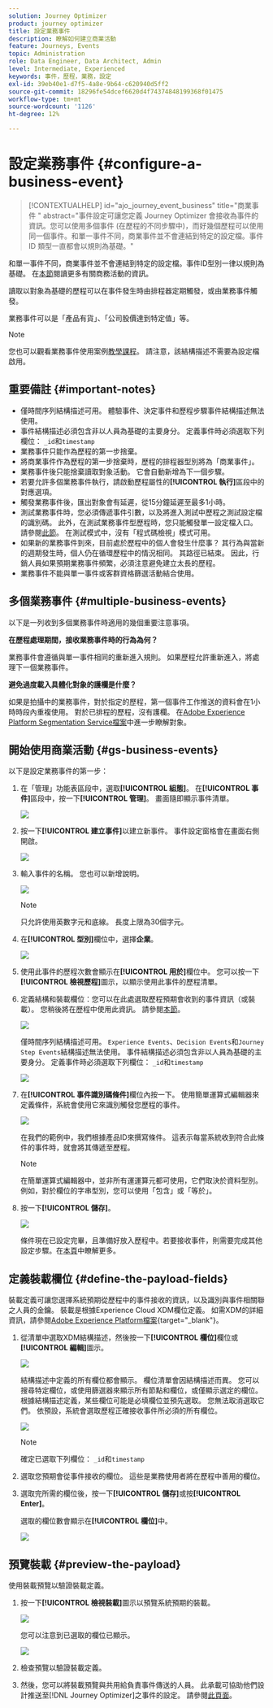 ```yaml
---
solution: Journey Optimizer
product: journey optimizer
title: 設定業務事件
description: 瞭解如何建立商業活動
feature: Journeys, Events
topic: Administration
role: Data Engineer, Data Architect, Admin
level: Intermediate, Experienced
keywords: 事件，歷程，業務，設定
exl-id: 39eb40e1-d7f5-4a8e-9b64-c620940d5ff2
source-git-commit: 18296fe54dcef6620d4f74374848199368f01475
workflow-type: tm+mt
source-wordcount: '1126'
ht-degree: 12%

---
```


# 設定業務事件 {#configure-a-business-event}

>[!CONTEXTUALHELP]
>id="ajo_journey_event_business"
>title="商業事件 "
>abstract="事件設定可讓您定義 Journey Optimizer 會接收為事件的資訊。您可以使用多個事件 (在歷程的不同步驟中)，而好幾個歷程可以使用同一個事件。和單一事件不同，商業事件並不會連結到特定的設定檔。事件 ID 類型一直都會以規則為基礎。"

和單一事件不同，商業事件並不會連結到特定的設定檔。事件ID型別一律以規則為基礎。 在[本節](../event/about-events.md)閱讀更多有關商務活動的資訊。

讀取以對象為基礎的歷程可以在事件發生時由排程器定期觸發，或由業務事件觸發。

業務事件可以是「產品有貨」、「公司股價達到特定值」等。

>[!NOTE]
>
>您也可以觀看業務事件使用案例[教學課程](https://experienceleague.adobe.com/docs/journey-optimizer-learn/tutorials/create-journeys/use-case-business-event.html)。 請注意，該結構描述不需要為設定檔啟用。

## 重要備註 {#important-notes}

* 僅時間序列結構描述可用。 體驗事件、決定事件和歷程步驟事件結構描述無法使用。
* 事件結構描述必須包含非以人員為基礎的主要身分。 定義事件時必須選取下列欄位： `_id`和`timestamp`
* 業務事件只能作為歷程的第一步捨棄。
* 將商業事件作為歷程的第一步捨棄時，歷程的排程器型別將為「商業事件」。
* 業務事件後只能捨棄讀取對象活動。 它會自動新增為下一個步驟。
* 若要允許多個業務事件執行，請啟動歷程屬性的&#x200B;**[!UICONTROL 執行]**&#x200B;區段中的對應選項。
* 觸發業務事件後，匯出對象會有延遲，從15分鐘延遲至最多1小時。
* 測試業務事件時，您必須傳遞事件引數，以及將進入測試中歷程之測試設定檔的識別碼。 此外，在測試業務事件型歷程時，您只能觸發單一設定檔入口。 請參閱[此節](../building-journeys/testing-the-journey.md#test-business)。 在測試模式中，沒有「程式碼檢視」模式可用。
* 如果新的業務事件到來，目前處於歷程中的個人會發生什麼事？ 其行為與當新的週期發生時，個人仍在循環歷程中的情況相同。 其路徑已結束。 因此，行銷人員如果預期業務事件頻繁，必須注意避免建立太長的歷程。
* 業務事件不能與單一事件或客群資格篩選活動結合使用。

## 多個業務事件 {#multiple-business-events}

以下是一列收到多個業務事件時適用的幾個重要注意事項。

**在歷程處理期間，接收業務事件時的行為為何？**

業務事件會遵循與單一事件相同的重新進入規則。 如果歷程允許重新進入，將處理下一個業務事件。

**避免過度載入具體化對象的護欄是什麼？**

如果是拍攝中的業務事件，對於指定的歷程，第一個事件工作推送的資料會在1小時時段內重複使用。 對於已排程的歷程，沒有護欄。 在[Adobe Experience Platform Segmentation Service檔案](https://experienceleague.adobe.com/docs/experience-platform/segmentation/home.html?lang=zh-Hant)中進一步瞭解對象。

## 開始使用商業活動 {#gs-business-events}

以下是設定業務事件的第一步：

1. 在「管理」功能表區段中，選取&#x200B;**[!UICONTROL 組態]**。 在&#x200B;**[!UICONTROL 事件]**&#x200B;區段中，按一下&#x200B;**[!UICONTROL 管理]**。 畫面隨即顯示事件清單。

   ![](assets/jo-event1.png)

1. 按一下&#x200B;**[!UICONTROL 建立事件]**&#x200B;以建立新事件。 事件設定窗格會在畫面右側開啟。

   ![](assets/jo-event2.png)

1. 輸入事件的名稱。 您也可以新增說明。

   ![](assets/jo-event3-business.png)

   >[!NOTE]
   >
   >只允許使用英數字元和底線。 長度上限為30個字元。

1. 在&#x200B;**[!UICONTROL 型別]**&#x200B;欄位中，選擇&#x200B;**企業**。

   ![](assets/jo-event3bis-business.png)

1. 使用此事件的歷程次數會顯示在&#x200B;**[!UICONTROL 用於]**&#x200B;欄位中。 您可以按一下&#x200B;**[!UICONTROL 檢視歷程]**&#x200B;圖示，以顯示使用此事件的歷程清單。

1. 定義結構和裝載欄位：您可以在此處選取歷程預期會收到的事件資訊（或裝載）。 您稍後將在歷程中使用此資訊。 請參閱[本節](../event/about-creating-business.md#define-the-payload-fields)。

   ![](assets/jo-event5-business.png)

   僅時間序列結構描述可用。 `Experience Events`、`Decision Events`和`Journey Step Events`結構描述無法使用。 事件結構描述必須包含非以人員為基礎的主要身分。 定義事件時必須選取下列欄位： `_id`和`timestamp`

   ![](assets/test-profiles-4.png)

1. 在&#x200B;**[!UICONTROL 事件識別碼條件]**&#x200B;欄位內按一下。 使用簡單運算式編輯器來定義條件，系統會使用它來識別觸發您歷程的事件。

   ![](assets/jo-event6-business.png)

   在我們的範例中，我們根據產品ID來撰寫條件。 這表示每當系統收到符合此條件的事件時，就會將其傳遞至歷程。

   >[!NOTE]
   >
   >在簡單運算式編輯器中，並非所有運運算元都可使用，它們取決於資料型別。 例如，對於欄位的字串型別，您可以使用「包含」或「等於」。

1. 按一下&#x200B;**[!UICONTROL 儲存]**。

   ![](assets/journey7-business.png)

   條件現在已設定完畢，且準備好放入歷程中。若要接收事件，則需要完成其他設定步驟。在[本頁](../event/additional-steps-to-send-events-to-journey.md)中瞭解更多。

## 定義裝載欄位 {#define-the-payload-fields}

裝載定義可讓您選擇系統預期從歷程中的事件接收的資訊，以及識別與事件相關聯之人員的金鑰。 裝載是根據Experience Cloud XDM欄位定義。 如需XDM的詳細資訊，請參閱[Adobe Experience Platform檔案](https://experienceleague.adobe.com/docs/experience-platform/xdm/home.html?lang=zh-Hant){target="_blank"}。

1. 從清單中選取XDM結構描述，然後按一下&#x200B;**[!UICONTROL 欄位]**&#x200B;欄位或&#x200B;**[!UICONTROL 編輯]**&#x200B;圖示。

   ![](assets/journey8-business.png)

   結構描述中定義的所有欄位都會顯示。 欄位清單會因結構描述而異。 您可以搜尋特定欄位，或使用篩選器來顯示所有節點和欄位，或僅顯示選定的欄位。 根據結構描述定義，某些欄位可能是必填欄位並預先選取。 您無法取消選取它們。 依預設，系統會選取歷程正確接收事件所必須的所有欄位。

   ![](assets/journey9-business.png)

   >[!NOTE]
   >
   > 確定已選取下列欄位： `_id`和`timestamp`

1. 選取您預期會從事件接收的欄位。 這些是業務使用者將在歷程中善用的欄位。

1. 選取完所需的欄位後，按一下&#x200B;**[!UICONTROL 儲存]**&#x200B;或按&#x200B;**[!UICONTROL Enter]**。

   選取的欄位數會顯示在&#x200B;**[!UICONTROL 欄位]**&#x200B;中。

   ![](assets/journey12-business.png)

## 預覽裝載 {#preview-the-payload}

使用裝載預覽以驗證裝載定義。

1. 按一下&#x200B;**[!UICONTROL 檢視裝載]**&#x200B;圖示以預覽系統預期的裝載。

   ![](assets/journey13-business.png)

   您可以注意到已選取的欄位已顯示。

   ![](assets/journey14-business.png)

1. 檢查預覽以驗證裝載定義。

1. 然後，您可以將裝載預覽與共用給負責事件傳送的人員。 此承載可協助他們設計推送至[!DNL Journey Optimizer]之事件的設定。 請參閱[此頁面](../event/additional-steps-to-send-events-to-journey.md)。
